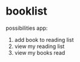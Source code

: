 # booklist

possibilities app: 
1. add book to reading list 
2. view my reading list
3. view my books read 


